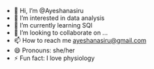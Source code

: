 - 👋 Hi, I’m @Ayeshanasiru
- 👀 I’m interested in data analysis
- 🌱 I’m currently learning SQl
- 💞️ I’m looking to collaborate on ...
- 📫 How to reach me ayeshanasiru@gmail.com
- 😄 Pronouns: she/her
- ⚡ Fun fact: I love physiology

<!---
Ayeshanasiru/Ayeshanasiru is a ✨ special ✨ repository because its `README.md` (this file) appears on your GitHub profile.
You can click the Preview link to take a look at your changes.
--->
